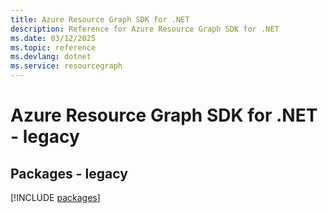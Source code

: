 ```yaml
---
title: Azure Resource Graph SDK for .NET
description: Reference for Azure Resource Graph SDK for .NET
ms.date: 03/12/2025
ms.topic: reference
ms.devlang: dotnet
ms.service: resourcegraph
---
```

# Azure Resource Graph SDK for .NET - legacy
## Packages - legacy
[!INCLUDE [packages](resource-graph-index.md)]